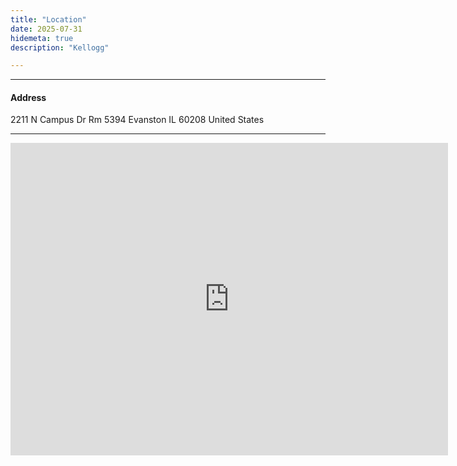 ```yaml
---
title: "Location"
date: 2025-07-31
hidemeta: true
description: "Kellogg"

---
```


---

#### Address

2211 N Campus Dr
Rm 5394
Evanston IL 60208
United States

---

<iframe src="https://maps.app.goo.gl/5NCHSbbqaBdSuPKg8" 
width="700" height="500" style="border:0;" allowfullscreen="" loading="lazy"></iframe>
